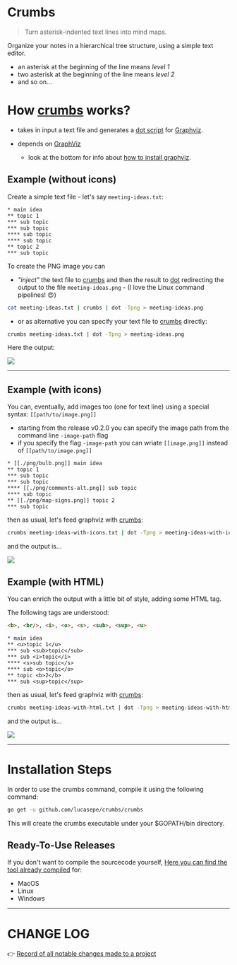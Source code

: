 
# Crumbs

> Turn asterisk-indented text lines into mind maps.

Organize your notes in a hierarchical tree structure, using a simple text editor.

- an asterisk at the beginning of the line means _level 1_
- two asterisk at the beginning of the line means _level 2_
- and so on...

# How [crumbs](https://github.com/lucasepe/crumbs/releases/latest) works?

- takes in input a text file and generates a [dot script](https://en.wikipedia.org/wiki/DOT_(graph_description_language)) for [Graphviz](https://graphviz.gitlab.io/download/).

- depends on [GraphViz](https://graphviz.gitlab.io/download/)
  - look at the bottom for info about [how to install graphviz](#how-to-install-graphViz).


## Example (without icons)

Create a simple text file - let's say `meeting-ideas.txt`:

```text
* main idea
** topic 1
*** sub topic
*** sub topic
**** sub topic
**** sub topic
** topic 2
*** sub topic
```

To create the PNG image you can 

- _"inject"_ the text file to [crumbs](https://github.com/lucasepe/crumbs/releases/latest) and then the result to [dot](https://graphviz.org/doc/info/command.html) redirecting the output to the file `meeting-ideas.png` - (I love the Linux command pipelines! 😍)

```bash
cat meeting-ideas.txt | crumbs | dot -Tpng > meeting-ideas.png
```

- or as alternative you can specify your text file to [crumbs](https://github.com/lucasepe/crumbs/releases/latest) directly:

```bash
crumbs meeting-ideas.txt | dot -Tpng > meeting-ideas.png
```

Here the output:

![](./testdata/sample4.png)

---

## Example (with icons)

You can, eventually, add images too (one for text line) using a special syntax: `[[path/to/image.png]]`

- starting from the release v0.2.0 you can specify the image path from the command line `-image-path` flag
- if you specify the flag `-image-path` you can wriate `[[image.png]]` instead of `[[path/to/image.png]]`

```text
* [[./png/bulb.png]] main idea
** topic 1
*** sub topic
*** sub topic
**** [[./png/comments-alt.png]] sub topic
**** sub topic
** [[./png/map-signs.png]] topic 2
*** sub topic
```

then as usual, let's feed graphviz with [crumbs](https://github.com/lucasepe/crumbs/releases/latest):

```bash
crumbs meeting-ideas-with-icons.txt | dot -Tpng > meeting-ideas-with-icons.png
```

and the output is...

![](./testdata/sample5.png)

## Example (with HTML)

You can enrich the output with a little bit of style, adding some HTML tag.

The following tags are understood:

```html
<b>, <br/>, <i>, <o>, <s>, <sub>, <sup>, <u>
```

```text
* main idea
** <u>topic 1</u>
*** sub <sub>topic</sub>
*** sub <i>topic</i>
**** <s>sub topic</s>
**** sub <o>topic</o>
** topic <b>2</b>
*** sub <sup>topic</sup>
```

then as usual, let's feed graphviz with [crumbs](https://github.com/lucasepe/crumbs/releases/latest):

```bash
crumbs meeting-ideas-with-html.txt | dot -Tpng > meeting-ideas-with-html.png
```

and the output is...

![](./testdata/sample6.png)

---

# Installation Steps

In order to use the crumbs command, compile it using the following command:

```bash
go get -u github.com/lucasepe/crumbs/crumbs
```

This will create the crumbs executable under your $GOPATH/bin directory.


## Ready-To-Use Releases 

If you don't want to compile the sourcecode yourself, [Here you can find the tool already compiled](https://github.com/lucasepe/crumbs/releases/latest) for:

- MacOS
- Linux
- Windows

---

# CHANGE LOG

👉 [Record of all notable changes made to a project](./CHANGELOG.md)